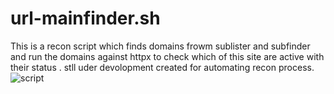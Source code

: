 # url-mainfinder.sh
This is a recon script which finds domains frowm sublister and subfinder and run the domains against httpx to check which of this site are active with their status . stll uder devolopment  created for automating recon process.
![script](https://github.com/user-attachments/assets/7ed8deda-cf36-4c99-896c-f465a56018fc)
